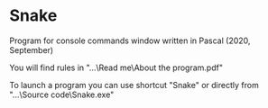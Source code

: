 # Snake
Program for console commands window written in Pascal (2020, September)

You will find rules in "...\Read me\About the program.pdf"

To launch a program you can use shortcut "Snake" or directly from "...\Source code\Snake.exe"
